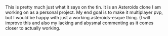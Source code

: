 This is pretty much just what it says on the tin. It is an Asteroids clone I am working on as a personal project. My end goal is to make it multiplayer pvp, but I would be happy with just a working asteroids-esque thing. (I will improve this and also my lacking and abysmal commenting as it comes closer to actually working.
